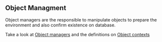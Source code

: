 ## Object Managment

Object managers are the responsible to manipulate objects to prepare the environment and also confirm
existence on database.

Take a look at [Object managers](../ObjectManager) and the definitions on [Object contexts](../Context/Object)